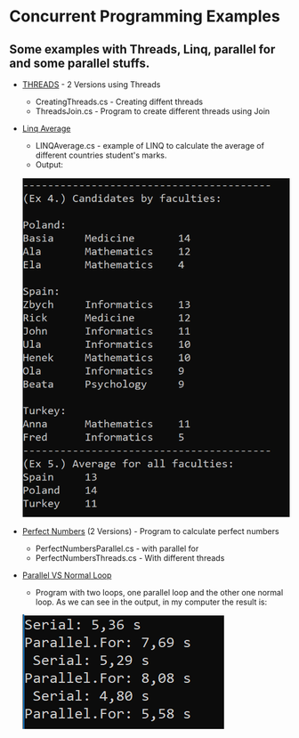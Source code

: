 # Concurrent Programming Examples
## Some examples with Threads, Linq, parallel for and some parallel stuffs.


* [THREADS](Threads/) - 2 Versions using Threads
	*  CreatingThreads.cs - Creating diffent threads
	*  ThreadsJoin.cs - Program to create different threads using Join

* [Linq Average](LinqAverage/)
	*  LINQAverage.cs - example of LINQ to calculate the average of different countries student's marks.
	*  Output:

	![Output Image](LinqAverage/output.png)

* [Perfect Numbers](PerfectNumbers/) (2 Versions) - Program to calculate perfect numbers
	*  PerfectNumbersParallel.cs - with parallel for
	*  PerfectNumbersThreads.cs - With different threads

* [Parallel VS Normal Loop](ParallelVSNormalLoop/)
	*  Program with two loops, one parallel loop and the other one normal loop. As we can see in the output, in my computer the result is:
			
	![Output Image](ParallelVSNormalLoop/output.png)


